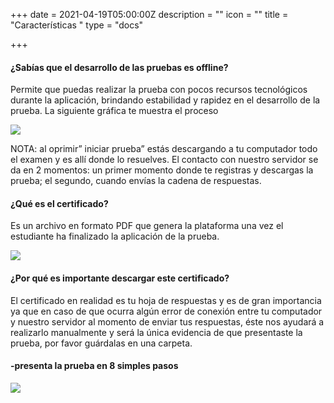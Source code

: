 +++
date = 2021-04-19T05:00:00Z
description = ""
icon = ""
title = "Características "
type = "docs"

+++
#### **¿Sabías que el desarrollo de las pruebas es offline?**

Permite que puedas realizar la prueba con pocos recursos tecnológicos durante la aplicación, brindando estabilidad y rapidez en el desarrollo de la prueba. La siguiente gráfica te muestra el proceso

![](/uploads/3.png)

NOTA: al oprimir” iniciar prueba” estás descargando a tu computador todo el examen y es allí donde lo resuelves.   El contacto con nuestro servidor se da en 2 momentos: un primer momento donde te registras y descargas la prueba; el segundo, cuando envías la cadena de respuestas.

#### **¿Qué es el certificado?**

Es un archivo en formato PDF que genera la plataforma una vez el estudiante ha finalizado la aplicación de la prueba.

![](/uploads/4.png)

#### **¿Por qué es importante descargar este certificado?**

El certificado en realidad es tu hoja de respuestas y es de gran importancia ya que en caso de que ocurra algún error de conexión entre tu computador y nuestro servidor al momento de enviar tus respuestas, éste nos ayudará a realizarlo manualmente y será la única evidencia de que presentaste la prueba, por favor guárdalas en una carpeta.

#### **-presenta la prueba en 8 simples pasos**

![](/uploads/5.png)